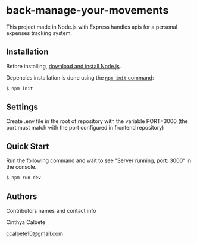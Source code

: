 # back-manage-your-movements

This project made in Node.js with Express handles apis for a personal expenses tracking system.
## Installation

Before installing, [download and install Node.js](https://nodejs.org/en/download/).

Depencies installation is done using the
[`npm init` command](https://docs.npmjs.com/getting-started/installing-npm-packages-locally):

```bash
$ npm init
```

## Settings

Create .env file in the root of repository with the variable PORT=3000 (the port must match with the port configured in frontend repository)

## Quick Start

Run the following command and wait to see "Server running, port: 3000" in the console.

```bash
$ npm run dev
```

## Authors

Contributors names and contact info

Cinthya Calbete

ccalbete10@gmail.com


